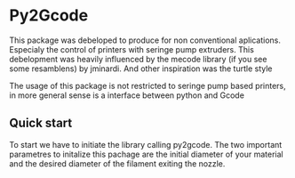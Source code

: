 Py2Gcode
========

This package was debeloped to produce for non conventional aplications. Especialy the control of printers with seringe pump extruders. This debelopment was heavily influenced by the mecode library (if you see some resamblens) by jminardi. And other inspiration was the turtle style

The usage of this package is not restricted to seringe pump based printers, in more general sense is a interface between python and Gcode

Quick start
-----------
To start we have to initiate the library calling py2gcode. The two important parametres to initalize this pachage are the initial diameter of your material and the desired diameter of the filament exiting the nozzle.



